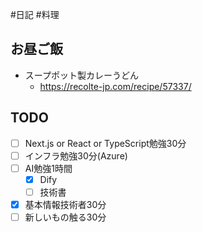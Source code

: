 #日記 #料理 

## お昼ご飯
- スープポット製カレーうどん
	- https://recolte-jp.com/recipe/57337/

## TODO
- [ ] Next.js or React or TypeScript勉強30分
- [ ] インフラ勉強30分(Azure)
- [ ] AI勉強1時間
	- [x] Dify
	- [ ] 技術書
- [x] 基本情報技術者30分
- [ ] 新しいもの触る30分